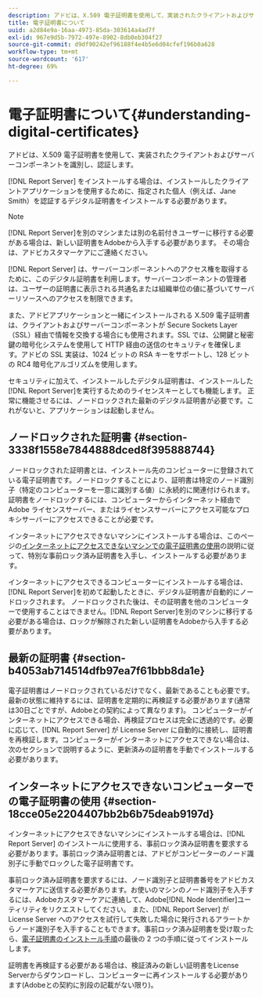 ```yaml
---
description: アドビは、X.509 電子証明書を使用して、実装されたクライアントおよびサーバーコンポーネントを識別し、認証します。
title: 電子証明書について
uuid: a2d84e9a-16aa-4973-85da-303614a4ad7f
exl-id: 967e9d5b-7972-497e-8902-8db0eb304f27
source-git-commit: d9df90242ef96188f4e4b5e6d04cfef196b0a628
workflow-type: tm+mt
source-wordcount: '617'
ht-degree: 69%

---
```


# 電子証明書について{#understanding-digital-certificates}

アドビは、X.509 電子証明書を使用して、実装されたクライアントおよびサーバーコンポーネントを識別し、認証します。

[!DNL Report Server] をインストールする場合は、インストールしたクライアントアプリケーションを使用するために、指定された個人（例えば、Jane Smith）を認証するデジタル証明書をインストールする必要があります。

>[!NOTE]
>
>[!DNL Report Server]を別のマシンまたは別の名前付きユーザーに移行する必要がある場合は、新しい証明書をAdobeから入手する必要があります。 その場合は、アドビカスタマーケアにご連絡ください。

[!DNL Report Server] は、サーバーコンポーネントへのアクセス権を取得するために、このデジタル証明書を利用します。サーバーコンポーネントの管理者は、ユーザーの証明書に表示される共通名または組織単位の値に基づいてサーバーリソースへのアクセスを制限できます。

また、アドビアプリケーションと一緒にインストールされる X.509 電子証明書は、クライアントおよびサーバーコンポーネントが Secure Sockets Layer（SSL）経由で情報を交換する場合にも使用されます。SSL では、公開鍵と秘密鍵の暗号化システムを使用して HTTP 経由の送信のセキュリティを確保します。アドビの SSL 実装は、1024 ビットの RSA キーをサポートし、128 ビットの RC4 暗号化アルゴリズムを使用します。

セキュリティに加えて、インストールしたデジタル証明書は、インストールした[!DNL Report Server]を実行するためのライセンスキーとしても機能します。 正常に機能させるには、ノードロックされた最新のデジタル証明書が必要です。これがないと、アプリケーションは起動しません。

## ノードロックされた証明書 {#section-3338f1558e7844888dced8f395888744}

ノードロックされた証明書とは、インストール先のコンピューターに登録されている電子証明書です。ノードロックすることにより、証明書は特定のノード識別子（特定のコンピューターを一意に識別する値）に永続的に関連付けられます。証明書をノードロックするには、コンピューターからインターネット経由で Adobe ライセンスサーバー、またはライセンスサーバーにアクセス可能なプロキシサーバーにアクセスできることが必要です。

インターネットにアクセスできないマシンにインストールする場合は、このページの[インターネットにアクセスできないマシンでの電子証明書の使用](../../../../home/c-rpt-oview/c-inst-rpt/c-install-dig-cert/c-underst-dig-cert.md#section-18cce05e2204407bb2b6b75deab9197d)の説明に従って、特別な事前ロック済み証明書を入手し、インストールする必要があります。

インターネットにアクセスできるコンピューターにインストールする場合は、[!DNL Report Server]を初めて起動したときに、デジタル証明書が自動的にノードロックされます。 ノードロックされた後は、その証明書を他のコンピューターで使用することはできません。[!DNL Report Server]を別のマシンに移行する必要がある場合は、ロックが解除された新しい証明書をAdobeから入手する必要があります。

## 最新の証明書 {#section-b4053ab714514dfb97ea7f61bbb8da1e}

電子証明書はノードロックされているだけでなく、最新であることも必要です。最新の状態に維持するには、証明書を定期的に再検証する必要があります(通常は30日ごとですが、Adobeとの契約によって異なります)。 コンピューターがインターネットにアクセスできる場合、再検証プロセスは完全に透過的です。必要に応じて、[!DNL Report Server] が License Server に自動的に接続し、証明書を再検証します。コンピューターがインターネットにアクセスできない場合は、次のセクションで説明するように、更新済みの証明書を手動でインストールする必要があります。

## インターネットにアクセスできないコンピューターでの電子証明書の使用 {#section-18cce05e2204407bb2b6b75deab9197d}

インターネットにアクセスできないマシンにインストールする場合は、[!DNL Report Server] のインストールに使用する、事前ロック済み証明書を要求する必要があります。事前ロック済み証明書とは、アドビがコンピーターのノード識別子に手動でロックした電子証明書です。

事前ロック済み証明書を要求するには、ノード識別子と証明書番号をアドビカスタマーケアに送信する必要があります。お使いのマシンのノード識別子を入手するには、Adobeカスタマーケアに連絡して、Adobe[!DNL Node Identifier]ユーティリティをリクエストしてください。 また、[!DNL Report Server] が License Server へのアクセスを試行して失敗した場合に発行されるアラートからノード識別子を入手することもできます。事前ロック済み証明書を受け取ったら、[電子証明書のインストール手順](../../../../home/c-rpt-oview/c-inst-rpt/c-install-dig-cert/t-dig-cert-install-proc.md#task-5c4bb352ff534b40adc46dd053874e5d)の最後の 2 つの手順に従ってインストールします。

証明書を再検証する必要がある場合は、検証済みの新しい証明書をLicense Serverからダウンロードし、コンピューターに再インストールする必要があります(Adobeとの契約に別段の記載がない限り)。
